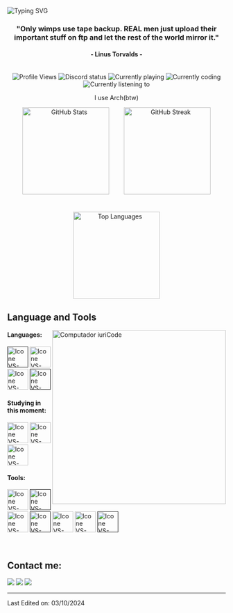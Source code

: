 ![Typing SVG](https://readme-typing-svg.herokuapp.com?color=8562d0&size=35&center=true&vCenter=true&width=1200&lines=Welcome+to+my+GitHub+profile!;My+name+is+Trix;I'm+a+Developer+as+well+as+a+Student;Passionate+about+coding+and+learning+new+technologies.;Exploring+the+world+of+software+development.;Always+eager+to+collaborate+on+exciting+projects!)

<h3 align="center">"Only wimps use tape backup. REAL men just upload their important stuff on ftp and let the rest of the world mirror it."</h3>
<h4 align="center">- Linus Torvalds -</h4>

<br>
<div align="center">
<picture>
  <img alt="Profile Views" src="https://komarev.com/ghpvc/?username=tr1xems&label=Profile%20views&style=aura&color=5865F2">
</picture>
  <picture>
  <img alt="Discord status" src="https://api.statusbadges.me/badge/status/885063317079592961?label=Currently&labelColor=5865F2">
  </picture><picture>  
<img alt="Currently playing" src="https://api.statusbadges.me/badge/playing/885063317079592961?label=Playing">
  </picture> <picture> 
<img alt="Currently coding" src="https://api.statusbadges.me/badge/vscode/885063317079592961?label=Coding">
  </picture>
<picture>
    <img alt="Currently listening to" src="https://api.statusbadges.me/badge/spotify/885063317079592961?label=Listening%20to">
  </picture>
<br>
<p align="center">I use Arch(btw)</p>

</div>
<!-- Container for the top two side by side with spacing -->
<div align="center" style="margin-bottom: 20px;">
  <!-- GitHub Stats -->
  <picture style="margin-right: 10px;">
    <source
      srcset="https://github-readme-stats-lac-sigma.vercel.app/api?username=tr1xem&include_all_commits=true&count_private=true&theme=aura&show_icons=true"
      media="(prefers-color-scheme: dark)"
    />
    <img
      height="200"
      src="https://github-readme-stats-lac-sigma.vercel.app/api?username=tr1xem&include_all_commits=true&count_private=true&show_icons=true"
      alt="GitHub Stats"
    />
  </picture>      

  <!-- GitHub Streak -->
  <picture style="margin-left: 20px;">
    <source
      srcset="https://github-readme-streak-stats-two-ruddy.vercel.app/?user=tr1xem&theme=aura"
      media="(prefers-color-scheme: dark)"
    />
    <img
      height="200"
      src="https://github-readme-streak-stats-two-ruddy.vercel.app/?user=tr1xem"
      alt="GitHub Streak"
    />
  </picture>
</div>
<br> 
<!-- Centered Top Languages below with gap -->
<div align="center">
  <picture>
    <source
      srcset="https://github-readme-stats-lac-sigma.vercel.app/api/top-langs/?username=tr1xem&layout=compact&theme=aura"
      media="(prefers-color-scheme: dark)"
    />
    <img
      height="200"
      src="https://github-readme-stats-lac-sigma.vercel.app/api/top-langs/?username=tr1xem&layout=compact"
      alt="Top Languages"
    />
  </picture>
</div>


## Language and Tools

<img src="https://raw.githubusercontent.com/MicaelliMedeiros/micaellimedeiros/master/image/computer-illustration.png" min-width="400px" max-width="400px" width="400px" align="right" alt="Computador iuriCode">

#### Languages:
  [<img height="48px" width="48px" alt="Icone VS-Code" src="https://skillicons.dev/icons?i=c"/>]()
  [<img height="48px" width="48px" alt="Icone VS-Code" src="https://skillicons.dev/icons?i=cpp"/>](https://cplusplus.com/)
  [<img height="48px" width="48px" alt="Icone VS-Code" src="https://skillicons.dev/icons?i=python"/>](https://www.python.org/)
  [<img height="48px" width="48px" alt="Icone VS-Code" src="https://assets.exercism.org/tracks/x86-64-assembly.svg"/>]()
 


#### Studying in this moment:
  [<img height="48px" width="48px" alt="Icone VS-Code" src="https://skillicons.dev/icons?i=cpp"/>](https://cplusplus.com/)
  [<img height="48px" width="48px" alt="Icone VS-Code" src="https://skillicons.dev/icons?i=bash"/>](https://www.gnu.org/software/bash/)
  [<img height="48px" width="48px" alt="Icone VS-Code" src="https://skillicons.dev/icons?i=mysql"/>](https://www.mysql.com/)

#### Tools:

  [<img height="48px" width="48px" alt="Icone VS-Code" src="https://skillicons.dev/icons?i=arch"/>](https://archlinux.org/)
  [<img height="48px" width="48px" alt="Icone VS-Code" src="https://skillicons.dev/icons?i=neovim"/>]()
  [<img height="48px" width="48px" alt="Icone VS-Code" src="https://skillicons.dev/icons?i=git"/>](https://git-scm.com/)
  [<img height="48px" width="48px" alt="Icone VS-Code" src="https://skillicons.dev/icons?i=vim"/>]()
  [<img height="48px" width="48px" alt="Icone VS-Code" src="https://skillicons.dev/icons?i=vscodium"/>](https://code.visualstudio.com/)
  [<img height="48px" width="48px" alt="Icone VS-Code" src="https://skillicons.dev/icons?i=github"/>](https://github.com/)
  [<img height="48px" width="48px" alt="Icone VS-Code" src="https://skillicons.dev/icons?i=androidstudio"/>]()
 

<br>



## Contact me:
<!-- <div> -->
<a href="https://trix.is-a.dev" target="_blank"><img loading="lazy" src="https://skillicons.dev/icons?i=ros" target="_blank"></a>
<a href="https://discord.dog/885063317079592961" target="_blank"><img loading="lazy" src="https://skillicons.dev/icons?i=discord" target="_blank"></a>
<a href = "mailto:admin@trix.is-a.dev"><img loading="lazy" src="https://skillicons.dev/icons?i=gmail" target="_blank"></a>
  
</div>


------

Last Edited on: 03/10/2024
